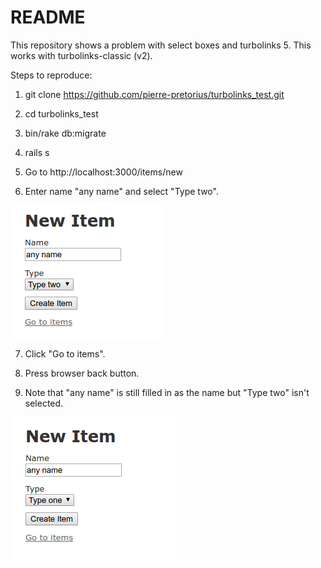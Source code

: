 # README

This repository shows a problem with select boxes and turbolinks 5.  This works with turbolinks-classic (v2).

Steps to reproduce:

1) git clone https://github.com/pierre-pretorius/turbolinks_test.git

2) cd turbolinks_test

3) bin/rake db:migrate

4) rails s

5) Go to http://localhost:3000/items/new

6) Enter name "any name" and select "Type two".

![Original](original.png)

7) Click "Go to items".

8) Press browser back button.

9) Note that "any name" is still filled in as the name but "Type two" isn't selected.

![After back button pressed](after_back.png)
